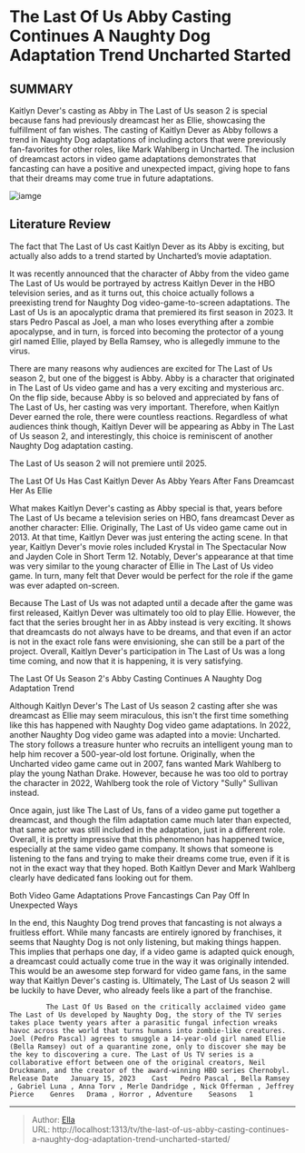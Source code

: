 # The Last Of Us  Abby Casting Continues A Naughty Dog Adaptation Trend Uncharted Started


## SUMMARY 



  Kaitlyn Dever&#39;s casting as Abby in The Last of Us season 2 is special because fans had previously dreamcast her as Ellie, showcasing the fulfillment of fan wishes.   The casting of Kaitlyn Dever as Abby follows a trend in Naughty Dog adaptations of including actors that were previously fan-favorites for other roles, like Mark Wahlberg in Uncharted.   The inclusion of dreamcast actors in video game adaptations demonstrates that fancasting can have a positive and unexpected impact, giving hope to fans that their dreams may come true in future adaptations.  

![iamge](https://static1.srcdn.com/wordpress/wp-content/uploads/2024/01/bella-ramsey-as-ellie-in-the-last-of-us-and-tom-and-mark-in-uncharted.jpg)

## Literature Review
The fact that The Last of Us cast Kaitlyn Dever as its Abby is exciting, but actually also  adds to a trend started by Uncharted’s movie adaptation.




It was recently announced that the character of Abby from the video game The Last of Us would be portrayed by actress Kaitlyn Dever in the HBO television series, and as it turns out, this choice actually follows a preexisting trend for Naughty Dog video-game-to-screen adaptations. The Last of Us is an apocalyptic drama that premiered its first season in 2023. It stars Pedro Pascal as Joel, a man who loses everything after a zombie apocalypse, and in turn, is forced into becoming the protector of a young girl named Ellie, played by Bella Ramsey, who is allegedly immune to the virus.




There are many reasons why audiences are excited for The Last of Us season 2, but one of the biggest is Abby. Abby is a character that originated in The Last of Us video game and has a very exciting and mysterious arc. On the flip side, because Abby is so beloved and appreciated by fans of The Last of Us, her casting was very important. Therefore, when Kaitlyn Dever earned the role, there were countless reactions. Regardless of what audiences think though, Kaitlyn Dever will be appearing as Abby in The Last of Us season 2, and interestingly, this choice is reminiscent of another Naughty Dog adaptation casting.



The Last of Us season 2 will not premiere until 2025.





 The Last Of Us Has Cast Kaitlyn Dever As Abby Years After Fans Dreamcast Her As Ellie 
         




What makes Kaitlyn Dever&#39;s casting as Abby special is that, years before The Last of Us became a television series on HBO, fans dreamcast Dever as another character: Ellie. Originally, The Last of Us video game came out in 2013. At that time, Kaitlyn Dever was just entering the acting scene. In that year, Kaitlyn Dever&#39;s movie roles included Krystal in The Spectacular Now and Jayden Cole in Short Term 12. Notably, Dever&#39;s appearance at that time was very similar to the young character of Ellie in The Last of Us video game. In turn, many felt that Dever would be perfect for the role if the game was ever adapted on-screen.

Because The Last of Us was not adapted until a decade after the game was first released, Kaitlyn Dever was ultimately too old to play Ellie. However, the fact that the series brought her in as Abby instead is very exciting. It shows that dreamcasts do not always have to be dreams, and that even if an actor is not in the exact role fans were envisioning, she can still be a part of the project. Overall, Kaitlyn Dever&#39;s participation in The Last of Us was a long time coming, and now that it is happening, it is very satisfying.






 The Last Of Us Season 2&#39;s Abby Casting Continues A Naughty Dog Adaptation Trend 
          

Although Kaitlyn Dever&#39;s The Last of Us season 2 casting after she was dreamcast as Ellie may seem miraculous, this isn&#39;t the first time something like this has happened with Naughty Dog video game adaptations. In 2022, another Naughty Dog video game was adapted into a movie: Uncharted. The story follows a treasure hunter who recruits an intelligent young man to help him recover a 500-year-old lost fortune. Originally, when the Uncharted video game came out in 2007, fans wanted Mark Wahlberg to play the young Nathan Drake. However, because he was too old to portray the character in 2022, Wahlberg took the role of Victory &#34;Sully&#34; Sullivan instead.

Once again, just like The Last of Us, fans of a video game put together a dreamcast, and though the film adaptation came much later than expected, that same actor was still included in the adaptation, just in a different role. Overall, it is pretty impressive that this phenomenon has happened twice, especially at the same video game company. It shows that someone is listening to the fans and trying to make their dreams come true, even if it is not in the exact way that they hoped. Both Kaitlyn Dever and Mark Wahlberg clearly have dedicated fans looking out for them.






 Both Video Game Adaptations Prove Fancastings Can Pay Off In Unexpected Ways 
          

In the end, this Naughty Dog trend proves that fancasting is not always a fruitless effort. While many fancasts are entirely ignored by franchises, it seems that Naughty Dog is not only listening, but making things happen. This implies that perhaps one day, if a video game is adapted quick enough, a dreamcast could actually come true in the way it was originally intended. This would be an awesome step forward for video game fans, in the same way that Kaitlyn Dever&#39;s casting is. Ultimately, The Last of Us season 2 will be luckily to have Dever, who already feels like a part of the franchise.

             The Last Of Us Based on the critically acclaimed video game The Last of Us developed by Naughty Dog, the story of the TV series takes place twenty years after a parasitic fungal infection wreaks havoc across the world that turns humans into zombie-like creatures. Joel (Pedro Pascal) agrees to smuggle a 14-year-old girl named Ellie (Bella Ramsey) out of a quarantine zone, only to discover she may be the key to discovering a cure. The Last of Us TV series is a collaborative effort between one of the original creators, Neil Druckmann, and the creator of the award-winning HBO series Chernobyl.  Release Date   January 15, 2023    Cast   Pedro Pascal , Bella Ramsey , Gabriel Luna , Anna Torv , Merle Dandridge , Nick Offerman , Jeffrey Pierce    Genres   Drama , Horror , Adventure    Seasons   1       




 



---

> Author: [Ella](https://instagram.hk.cn/)  
> URL: http://localhost:1313/tv/the-last-of-us-abby-casting-continues-a-naughty-dog-adaptation-trend-uncharted-started/  

